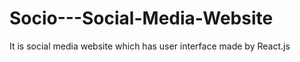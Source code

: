# Socio---Social-Media-Website
 It is social media website which has user interface made by React.js
